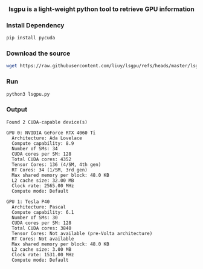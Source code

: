 <h3 align="center">
lsgpu is a light-weight python tool to retrieve GPU information
</h3>

### Install Dependency
```bash
pip install pycuda
```
### Download the source
```bash
wget https://raw.githubusercontent.com/liuy/lsgpu/refs/heads/master/lsgpu.py
```
### Run
```bash
python3 lsgpu.py
```
### Output
```
Found 2 CUDA-capable device(s)

GPU 0: NVIDIA GeForce RTX 4060 Ti
  Architecture: Ada Lovelace
  Compute capability: 8.9
  Number of SMs: 34
  CUDA cores per SM: 128
  Total CUDA cores: 4352
  Tensor Cores: 136 (4/SM, 4th gen)
  RT Cores: 34 (1/SM, 3rd gen)
  Max shared memory per block: 48.0 KB
  L2 cache size: 32.00 MB
  Clock rate: 2565.00 MHz
  Compute mode: Default

GPU 1: Tesla P40
  Architecture: Pascal
  Compute capability: 6.1
  Number of SMs: 30
  CUDA cores per SM: 128
  Total CUDA cores: 3840
  Tensor Cores: Not available (pre-Volta architecture)
  RT Cores: Not available
  Max shared memory per block: 48.0 KB
  L2 cache size: 3.00 MB
  Clock rate: 1531.00 MHz
  Compute mode: Default
```
